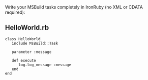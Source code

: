 Write your MSBuild tasks completely in IronRuby (no XML or CDATA required):

HelloWorld.rb
---------------------------------

    class HelloWorld
       include MsBuild::Task

       parameter :message

       def execute
          log.log_message :message
       end
    end
